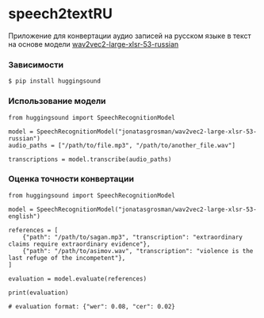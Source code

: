 # speech2textRU
Приложение для конвертации аудио записей на русском языке в текст на основе модели [wav2vec2-large-xlsr-53-russian](https://huggingface.co/jonatasgrosman/wav2vec2-large-xlsr-53-russian)

### Зависимости
    $ pip install huggingsound

### Использование модели
    from huggingsound import SpeechRecognitionModel
  
    model = SpeechRecognitionModel("jonatasgrosman/wav2vec2-large-xlsr-53-russian")
    audio_paths = ["/path/to/file.mp3", "/path/to/another_file.wav"]
    
    transcriptions = model.transcribe(audio_paths)

### Оценка точности конвертации
    from huggingsound import SpeechRecognitionModel
    
    model = SpeechRecognitionModel("jonatasgrosman/wav2vec2-large-xlsr-53-english")
    
    references = [
        {"path": "/path/to/sagan.mp3", "transcription": "extraordinary claims require extraordinary evidence"},
        {"path": "/path/to/asimov.wav", "transcription": "violence is the last refuge of the incompetent"},
    ]
    
    evaluation = model.evaluate(references)
    
    print(evaluation)
    
    # evaluation format: {"wer": 0.08, "cer": 0.02}
